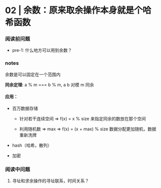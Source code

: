 # 02 | 余数：原来取余操作本身就是个哈希函数

### 阅读前问题

- pre-1: 什么地方可以用到余数？

### notes

余数是可以固定在一个范围内

**同余定理**: a % m === b % m, a b 对模 m 同余

#### 应用：

- 百万数据存储

  - 针对若干连续空间 => f(x) = x % size 来指定同余的数放在那个空间

  - 利用随机数 => max => f(x) = (x + max) % size 数据分配更加随机，数据重新洗牌

- hash（哈希，散列）

- 加密

### 阅读中问题

1. 寻址和求余操作的寻址联系，时间关系？
